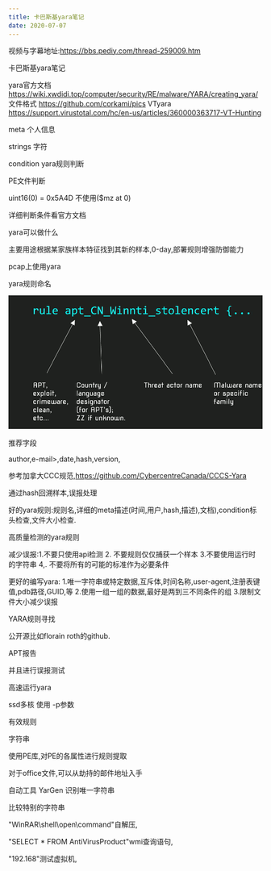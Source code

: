 ```yaml
---
title: 卡巴斯基yara笔记
date: 2020-07-07
---
```




视频与字幕地址:https://bbs.pediy.com/thread-259009.htm

卡巴斯基yara笔记

yara官方文档
https://wiki.xwdidi.top/computer/security/RE/malware/YARA/creating_yara/
文件格式
https://github.com/corkami/pics
VTyara
https://support.virustotal.com/hc/en-us/articles/360000363717-VT-Hunting



meta 个人信息

strings 字符

condition yara规则判断



PE文件判断

uint16(0) = 0x5A4D 不使用($mz at 0)

详细判断条件看官方文档



yara可以做什么

主要用途根据某家族样本特征找到其新的样本,0-day,部署规则增强防御能力

pcap上使用yara



yara规则命名  

![](../../../../../assets/img/yara/2020-07-06.png)



 推荐字段 

author,e-mail>,date,hash,version,

参考加拿大CCC规范,https://github.com/CybercentreCanada/CCCS-Yara

通过hash回溯样本,误报处理

好的yara规则:规则名,详细的meta描述(时间,用户,hash,描述),文档),condition标头检查,文件大小检查.



高质量检测的yara规则

减少误报:1.不要只使用api检测 2. 不要规则仅仅捕获一个样本 3.不要使用运行时的字符串 4,. 不要将所有的可能的标准作为必要条件

更好的编写yara: 1.唯一字符串或特定数据,互斥体,时间名称,user-agent,注册表键值,pdb路径,GUID,等 2.使用一组一组的数据,最好是两到三不同条件的组 3.限制文件大小减少误报  



YARA规则寻找

公开源比如florain roth的github.

APT报告

并且进行误报测试



高速运行yara

ssd多核 使用 -p参数

 

有效规则

字符串

使用PE库,对PE的各属性进行规则提取

对于office文件,可以从劫持的邮件地址入手



自动工具 YarGen 识别唯一字符串

  

比较特别的字符串 

"WinRAR\\shell\open\\command"自解压, 

"SELECT * FROM AntiVirusProduct"wmi查询语句,

"192.168"测试虚拟机,